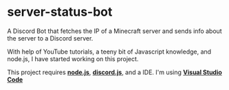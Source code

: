 # server-status-bot
A Discord Bot that fetches the IP of a Minecraft server and sends info about the server to a Discord server.


With help of YouTube tutorials, a teeny bit of Javascript knowledge, and node.js, I have started working on this project.

This project requires **[node.js](https://nodejs.org/en/)**, **[discord.js](https://discord.js.org/?source=post_page---------------------------#/)**, and a IDE. I'm using **[Visual Studio Code](https://code.visualstudio.com)**

